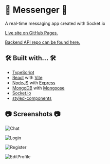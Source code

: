# 💬 Messenger 💬

A real-time messaging app created with Socket.io

[Live site on GitHub Pages.](https://hwhuang27.github.io/messenger-client/)

[Backend API repo can be found here.](https://github.com/hwhuang27/messenger-api)

## 🛠️ Built with... 🛠️

- [TypeScript](https://www.typescriptlang.org/)
- [React](https://react.dev/) with [Vite](https://vitejs.dev/)
- [NodeJS](https://nodejs.org/en) with [Express](https://expressjs.com/)
- [MongoDB](https://www.mongodb.com/) with [Mongoose](https://mongoosejs.com/docs/)
- [Socket.io](https://socket.io/)
- [styled-components](https://styled-components.com/)

## 📷 Screenshots 📷

![Chat](https://raw.githubusercontent.com/hwhuang27/messenger-client/main/public/screenshots/chat.png)

![Login](https://raw.githubusercontent.com/hwhuang27/messenger-client/main/public/screenshots/login.png)

![Register](https://raw.githubusercontent.com/hwhuang27/messenger-client/main/public/screenshots/register.png)

![EditProfile](https://raw.githubusercontent.com/hwhuang27/messenger-client/main/public/screenshots/profile.png)
